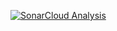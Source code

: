 [![SonarCloud Analysis](https://github.com/rakhidhomane/GithubActionsNodeReactProject/actions/workflows/github-actions-sonarqube.yml/badge.svg)](https://github.com/rakhidhomane/GithubActionsNodeReactProject/actions/workflows/github-actions-sonarqube.yml)
